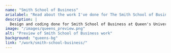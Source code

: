 ```yaml
---
name: "Smith School of Business"
arialabel: "Read about the work I've done for The Smith School of Business"
description: |
  Design and coding done for Smith School of Business at Queen's University and the IT department.
image: "/images/queens_preview.png"
alt: "Preview of Smith School of Business work"
background: "queens-bg"
link: "/work/smith-school-business/"
---
```

